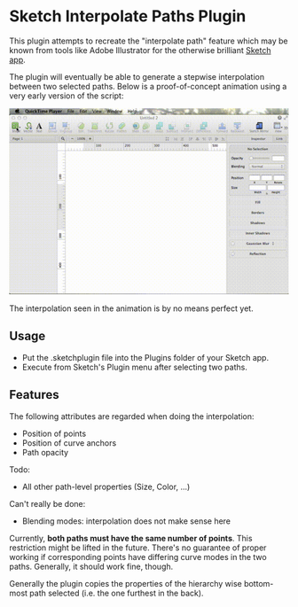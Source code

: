 Sketch Interpolate Paths Plugin
===============================

This plugin attempts to recreate the "interpolate path" feature which may be
known from tools like Adobe Illustrator for the otherwise brilliant [Sketch
app](http://bohemiancoding.com/sketch).

The plugin will eventually be able to generate a stepwise interpolation between
two selected paths. Below is a proof-of-concept animation using a very early
version of the script:

![Proof of Concept](proof_of_concept.gif)

The interpolation seen in the animation is by no means perfect yet.


## Usage

- Put the .sketchplugin file into the Plugins folder of your Sketch app.
- Execute from Sketch's Plugin menu after selecting two paths.


## Features

The following attributes are regarded when doing the interpolation:

- Position of points
- Position of curve anchors
- Path opacity

Todo:

- All other path-level properties (Size, Color, ...)

Can't really be done:

- Blending modes: interpolation does not make sense here

Currently, **both paths must have the same number of points**. This restriction
might be lifted in the future. There's no guarantee of proper working if
corresponding points have differing curve modes in the two paths. Generally, it
should work fine, though.

Generally the plugin copies the properties of the hierarchy wise bottom-most
path selected (i.e. the one furthest in the back).
